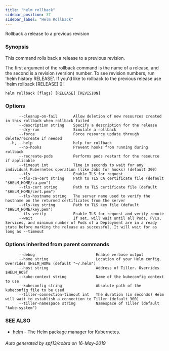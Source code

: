 ```yaml
---
title: "helm rollback"
sidebar_position: 37
sidebar_label: "Helm Rollback"
---
```

Rollback a release to a previous revision

### Synopsis


This command rolls back a release to a previous revision.

The first argument of the rollback command is the name of a release, and the
second is a revision (version) number. To see revision numbers, run
'helm history RELEASE'. If you'd like to rollback to the previous release use
'helm rollback [RELEASE] 0'.


```
helm rollback [flags] [RELEASE] [REVISION]
```

### Options

```
      --cleanup-on-fail       Allow deletion of new resources created in this rollback when rollback failed
      --description string    Specify a description for the release
      --dry-run               Simulate a rollback
      --force                 Force resource update through delete/recreate if needed
  -h, --help                  help for rollback
      --no-hooks              Prevent hooks from running during rollback
      --recreate-pods         Performs pods restart for the resource if applicable
      --timeout int           Time in seconds to wait for any individual Kubernetes operation (like Jobs for hooks) (default 300)
      --tls                   Enable TLS for request
      --tls-ca-cert string    Path to TLS CA certificate file (default "$HELM_HOME/ca.pem")
      --tls-cert string       Path to TLS certificate file (default "$HELM_HOME/cert.pem")
      --tls-hostname string   The server name used to verify the hostname on the returned certificates from the server
      --tls-key string        Path to TLS key file (default "$HELM_HOME/key.pem")
      --tls-verify            Enable TLS for request and verify remote
      --wait                  If set, will wait until all Pods, PVCs, Services, and minimum number of Pods of a Deployment are in a ready state before marking the release as successful. It will wait for as long as --timeout
```

### Options inherited from parent commands

```
      --debug                           Enable verbose output
      --home string                     Location of your Helm config. Overrides $HELM_HOME (default "~/.helm")
      --host string                     Address of Tiller. Overrides $HELM_HOST
      --kube-context string             Name of the kubeconfig context to use
      --kubeconfig string               Absolute path of the kubeconfig file to be used
      --tiller-connection-timeout int   The duration (in seconds) Helm will wait to establish a connection to Tiller (default 300)
      --tiller-namespace string         Namespace of Tiller (default "kube-system")
```

### SEE ALSO

* [helm](helm.md)	 - The Helm package manager for Kubernetes.

###### Auto generated by spf13/cobra on 16-May-2019
